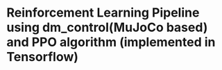 # Reinforcement Learning Pipeline using dm_control(MuJoCo based) and PPO algorithm (implemented in Tensorflow)

